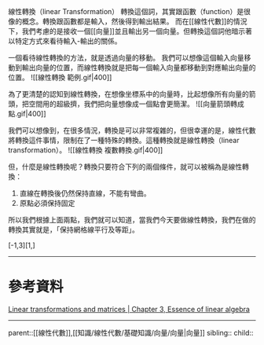 線性轉換（linear Transformation）
轉換這個詞，其實跟函數（function）是很像的概念。轉換跟函數都是輸入，然後得到輸出結果。
而在[[線性代數]]的情況下，我們考慮的是接收一個[[向量]]並且輸出另一個向量。但轉換這個詞他暗示著以特定方式來看待輸入-輸出的關係。

一個看待線性轉換的方法，就是透過向量的移動。
我們可以想像這個輸入向量移動到輸出向量的位置，而線性轉換就是把每一個輸入向量都移動到對應輸出向量的位置。
![[線性轉換 範例.gif|400]]

為了更清楚的認知到線性轉換，在想像坐標系中的向量時，比起想像所有向量的箭頭，把空間用的超級擠，我們把向量想像成一個點會更簡潔。
![[向量箭頭轉成點.gif|400]]

我們可以想像到，在很多情況，轉換是可以非常複雜的，但很幸運的是，線性代數將轉換這件事情，限制在了一種特殊的轉換。這種轉換就是線性轉換（linear transformation）。
![[線性轉換 複數轉換.gif|400]]

但，什麼是線性轉換呢？轉換只要符合下列的兩個條件，就可以被稱為是線性轉換：
1. 直線在轉換後仍然保持直線，不能有彎曲。
2. 原點必須保持固定

所以我們根據上面兩點，我們就可以知道，當我們今天要做線性轉換，我們在做的轉換其實就是，「保持網格線平行及等距」。

[-1,3][1,]
- - -
# 參考資料
[Linear transformations and matrices | Chapter 3, Essence of linear algebra](https://www.youtube.com/watch?v=kYB8IZa5AuE&t=46s)
- - -
parent::[[線性代數]],[[知識/線性代數/基礎知識/向量/向量|向量]]
sibling::
child::